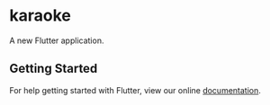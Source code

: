 # karaoke

A new Flutter application.

## Getting Started

For help getting started with Flutter, view our online
[documentation](https://flutter.io/).
